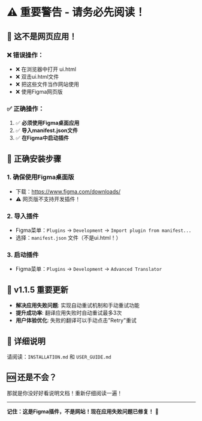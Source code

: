 # ⚠️ 重要警告 - 请务必先阅读！

## 🚫 这不是网页应用！

### ❌ 错误操作：
- ❌ 在浏览器中打开 ui.html
- ❌ 双击ui.html文件
- ❌ 把这些文件当作网站使用
- ❌ 使用Figma网页版

### ✅ 正确操作：
1. ✅ **必须使用Figma桌面应用**
2. ✅ **导入manifest.json文件**  
3. ✅ **在Figma中启动插件**

## 🎯 正确安装步骤

### 1. 确保使用Figma桌面版
- 下载：https://www.figma.com/downloads/
- ⚠️ 网页版不支持开发插件！

### 2. 导入插件
- Figma菜单：`Plugins` → `Development` → `Import plugin from manifest...`
- 选择：`manifest.json` 文件（不是ui.html！）

### 3. 启动插件  
- Figma菜单：`Plugins` → `Development` → `Advanced Translator`

## 🔄 v1.1.5 重要更新
- **解决应用失败问题**: 实现自动重试机制和手动重试功能
- **提升成功率**: 翻译应用失败时自动重试最多3次
- **用户体验优化**: 失败的翻译可以手动点击"Retry"重试

## 📖 详细说明
请阅读：`INSTALLATION.md` 和 `USER_GUIDE.md`

## 🆘 还是不会？
那就是你没好好看说明文档！重新仔细阅读一遍！

---

**记住：这是Figma插件，不是网站！现在应用失败问题已修复！** 🔄
